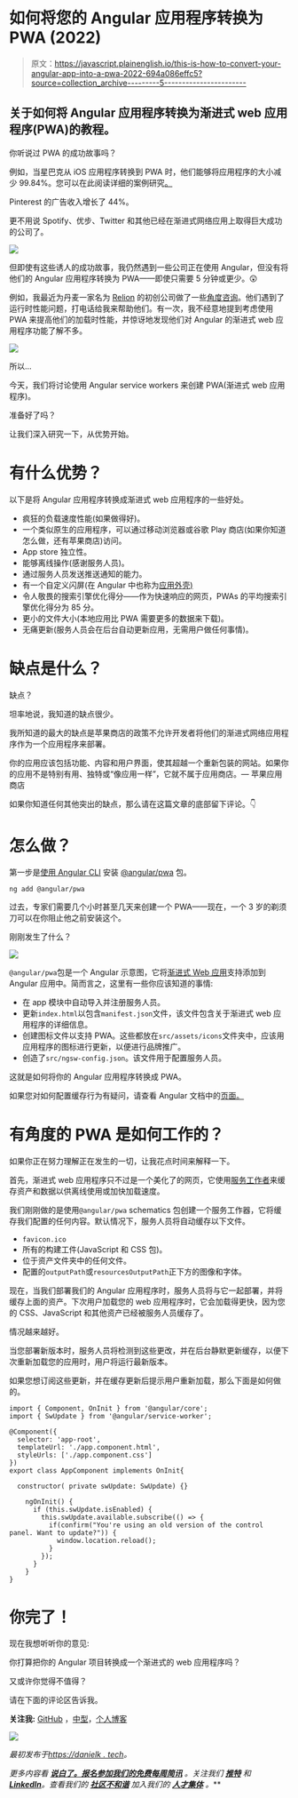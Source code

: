 # 如何将您的 Angular 应用程序转换为 PWA (2022)

> 原文：<https://javascript.plainenglish.io/this-is-how-to-convert-your-angular-app-into-a-pwa-2022-694a086effc5?source=collection_archive---------5----------------------->

## 关于如何将 Angular 应用程序转换为渐进式 web 应用程序(PWA)的教程。

你听说过 PWA 的成功故事吗？

例如，当星巴克从 iOS 应用程序转换到 PWA 时，他们能够将应用程序的大小减少 99.84%。您可以在此阅读详细的案例研究[。](https://formidable.com/work/starbucks-progressive-web-app/)

Pinterest 的广告收入增长了 44%。

更不用说 Spotify、优步、Twitter 和其他已经在渐进式网络应用上取得巨大成功的公司了。

![](img/6f60cfb033808dbf7174d5ce00ccf999.png)

但即使有这些诱人的成功故事，我仍然遇到一些公司正在使用 Angular，但没有将他们的 Angular 应用程序转换为 PWA——即使只需要 5 分钟或更少。😲

例如，我最近为丹麦一家名为 [Relion](https://relion.dk) 的初创公司做了一些[角度咨询](https://danielk.tech/consulting)。他们遇到了运行时性能问题，打电话给我来帮助他们。有一次，我不经意地提到考虑使用 PWA 来提高他们的加载时性能，并惊讶地发现他们对 Angular 的渐进式 web 应用程序功能了解不多。

![](img/5d4057014a36602dc50e00a6beaee89a.png)

所以…

今天，我们将讨论使用 Angular service workers 来创建 PWA(渐进式 web 应用程序)。

准备好了吗？

让我们深入研究一下，从优势开始。

# 有什么优势？

以下是将 Angular 应用程序转换成渐进式 web 应用程序的一些好处。

*   疯狂的负载速度性能(如果做得好)。
*   一个类似原生的应用程序，可以通过移动浏览器或谷歌 Play 商店(如果你知道怎么做，还有苹果商店)访问。
*   App store 独立性。
*   能够离线操作(感谢服务人员)。
*   通过服务人员发送推送通知的能力。
*   有一个自定义闪屏(在 Angular 中也称为[应用外壳)](https://danielk.tech/home/angular-app-shell-ultimate-guide)
*   令人敬畏的搜索引擎优化得分——作为快速响应的网页，PWAs 的平均搜索引擎优化得分为 85 分。
*   更小的文件大小(本地应用比 PWA 需要更多的数据来下载)。
*   无痛更新(服务人员会在后台自动更新应用，无需用户做任何事情)。

# 缺点是什么？

缺点？

坦率地说，我知道的缺点很少。

我所知道的最大的缺点是苹果商店的政策不允许开发者将他们的渐进式网络应用程序作为一个应用程序来部署。

你的应用应该包括功能、内容和用户界面，使其超越一个重新包装的网站。如果你的应用不是特别有用、独特或“像应用一样”，它就不属于应用商店。— 苹果应用商店

如果你知道任何其他突出的缺点，那么请在这篇文章的底部留下评论。👇

# 怎么做？

第一步是[使用 Angular CLI](https://danielk.tech/home/how-to-install-and-use-the-angular-cli) 安装 [@angular/pwa](https://npmjs.com/@angular/pwa) 包。

```
ng add @angular/pwa
```

过去，专家们需要几个小时甚至几天来创建一个 PWA——现在，一个 3 岁的剃须刀可以在你阻止他之前安装这个。

刚刚发生了什么？

![](img/f0b164ff7a6b502d766b0b57f0a40a0a.png)

`@angular/pwa`包是一个 Angular 示意图，它将[渐进式 Web 应用](https://web.dev/progressive-web-apps)支持添加到 Angular 应用中。简而言之，这里有一些你应该知道的事情:

*   在 app 模块中自动导入并注册服务人员。
*   更新`index.html`以包含`manifest.json`文件，该文件包含关于渐进式 web 应用程序的详细信息。
*   创建图标文件以支持 PWA。这些都放在`src/assets/icons`文件夹中，应该用应用程序的图标进行更新，以便进行品牌推广。
*   创造了`src/ngsw-config.json`。该文件用于配置服务人员。

这就是如何将你的 Angular 应用程序转换成 PWA。

如果您对如何配置缓存行为有疑问，请查看 Angular 文档中的[页面。](https://angular.io/guide/service-worker-config)

# 有角度的 PWA 是如何工作的？

如果你正在努力理解正在发生的一切，让我花点时间来解释一下。

首先，渐进式 web 应用程序只不过是一个美化了的网页，它使用[服务工作者](https://en.wikipedia.org/wiki/Progressive_web_application#Service_workers)来缓存资产和数据以供离线使用或加快加载速度。

我们刚刚做的是使用`@angular/pwa` schematics 包创建一个服务工作器，它将缓存我们配置的任何内容。默认情况下，服务人员将自动缓存以下文件。

*   `favicon.ico`
*   所有的构建工件(JavaScript 和 CSS 包)。
*   位于资产文件夹中的任何文件。
*   配置的`outputPath`或`resourcesOutputPath`正下方的图像和字体。

现在，当我们部署我们的 Angular 应用程序时，服务人员将与它一起部署，并将缓存上面的资产。下次用户加载您的 web 应用程序时，它会加载得更快，因为您的 CSS、JavaScript 和其他资产已经被服务人员缓存了。

情况越来越好。

当您部署新版本时，服务人员将检测到这些更改，并在后台静默更新缓存，以便下次重新加载您的应用时，用户将运行最新版本。

如果您想订阅这些更新，并在缓存更新后提示用户重新加载，那么下面是如何做的。

```
import { Component, OnInit } from '@angular/core';
import { SwUpdate } from '@angular/service-worker';

@Component({
  selector: 'app-root',
  templateUrl: './app.component.html',
  styleUrls: ['./app.component.css']
})
export class AppComponent implements OnInit{

  constructor( private swUpdate: SwUpdate) {}

    ngOnInit() {
      if (this.swUpdate.isEnabled) {
        this.swUpdate.available.subscribe(() => {
          if(confirm("You're using an old version of the control panel. Want to update?")) {
            window.location.reload();
          }
        });
      }
    }
}
```

# 你完了！

现在我想听听你的意见:

你打算把你的 Angular 项目转换成一个渐进式的 web 应用程序吗？

又或许你觉得不值得？

请在下面的评论区告诉我。

**关注我:** [GitHub](https://github.com/dkreider) ，[中型](https://dkreider.medium.com/)，[个人博客](https://danielk.tech/)

![](img/95331bea99429ddad97fd233e334b403.png)

*最初发布于*[*https://danielk . tech*](https://danielk.tech/home/angular-pwa)*。*

*更多内容看* [***说白了。报名参加我们的***](https://plainenglish.io/)***[***免费每周简讯***](http://newsletter.plainenglish.io/) *。关注我们* [***推特***](https://twitter.com/inPlainEngHQ) *和*[***LinkedIn***](https://www.linkedin.com/company/inplainenglish/)*。查看我们的* [***社区不和谐***](https://discord.gg/GtDtUAvyhW) *加入我们的* [***人才集体***](https://inplainenglish.pallet.com/talent/welcome) *。****